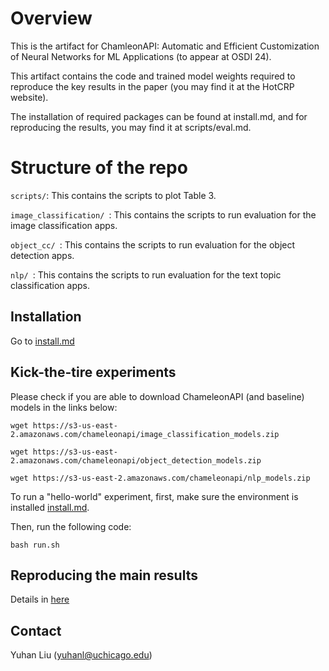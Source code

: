 # Overview 

This is the artifact for ChamleonAPI: Automatic and Efficient Customization of Neural Networks for ML Applications (to appear at OSDI 24). 

This artifact contains the code and trained model weights required to reproduce the key results in the paper (you may find it at the HotCRP website). 

The installation of required packages can be found at install.md, and for reproducing the results, you may find it at scripts/eval.md. 

#  Structure of the repo

```scripts/```: This contains the scripts to plot Table 3. 

```image_classification/ ```: This contains the scripts to run evaluation for the image classification apps. 

```object_cc/ ```: This contains the scripts to run evaluation for the object detection apps. 

```nlp/ ```: This contains the scripts to run evaluation for the text topic classification apps. 

## Installation 
Go to [install.md](install.md)

## Kick-the-tire experiments

Please check if you are able to download ChameleonAPI (and baseline) models in the links below: 

``` wget https://s3-us-east-2.amazonaws.com/chameleonapi/image_classification_models.zip ```

``` wget https://s3-us-east-2.amazonaws.com/chameleonapi/object_detection_models.zip ```

``` wget https://s3-us-east-2.amazonaws.com/chameleonapi/nlp_models.zip ```

To run a "hello-world" experiment, first, make sure the environment is installed [install.md](install.md).

Then, run the following code:

```
bash run.sh
```

## Reproducing the main results
Details in [here](scripts/eval.md)

## Contact

Yuhan Liu (yuhanl@uchicago.edu)
